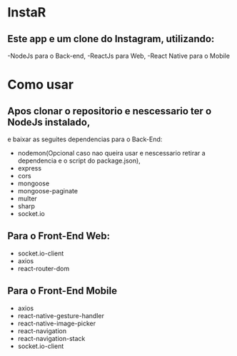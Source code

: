 # InstaR

## Este app e um clone do Instagram, utilizando:

-NodeJs para o Back-end,
-ReactJs para Web,
-React Native para o Mobile


# Como usar

## Apos clonar o repositorio e nescessario ter o NodeJs instalado, 
e baixar as seguites dependencias para o Back-End:

* nodemon(Opcional caso nao queira usar e nescessario retirar a dependencia e o script do package.json),
* express
* cors
* mongoose
* mongoose-paginate
* multer
* sharp
* socket.io

## Para o Front-End Web:

* socket.io-client
* axios
* react-router-dom

## Para o Front-End Mobile

* axios
* react-native-gesture-handler
* react-native-image-picker
* react-navigation
* react-navigation-stack
* socket.io-client
